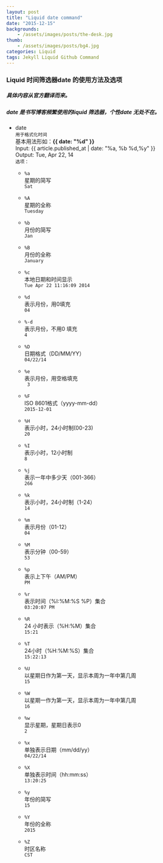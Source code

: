 ```yaml
---
layout: post
title: "Liquid date command"
date: "2015-12-15"
backgrounds:
    - /assets/images/posts/the-desk.jpg
thumb: 
    - /assets/images/posts/bg4.jpg
categories: Liquid
tags: Jekyll Liquid Github Command
---
```


### Liquid  时间筛选器date 的使用方法及选项

##### 具体内容从官方翻译而来。

##### date 是书写博客频繁使用的liquid 筛选器，个性date 无处不在。

- date  
	`用于格式化时间`  
	基本用法形如：**&#123;{ date: "%d" }}**  
	Input: &#123;{ article.published_at | date: "%a, %b %d,%y" }}  
	Output: Tue, Apr 22, 14  
	`选项：`
	- `%a`  
		星期的简写  
		`Sat`

	- `%A`  
		星期的全称  
		`Tuesday`

	- `%b`  
		月份的简写  
		`Jan`
		
	- `%B`  
		月份的全称  
		`January`

	- `%c`  
		本地日期和时间显示  
		`Tue Apr 22 11:16:09 2014`
		
	- `%d`  
		表示月份，用0填充  
		`04`
		
	- `%-d`  
		表示月份，不用0 填充  
		`4`
		
	- `%D`  
		日期格式（DD/MM/YY）  
		`04/22/14`
		
	- `%e`  
		表示月份，用空格填充  
		`` 3``
		
	- `%F`  
		ISO 8601格式（yyyy-mm-dd）  
		`2015-12-01`
		
	- `%H`  
		表示小时，24小时制(00-23)  
		`20`
		
	- `%I`  
		表示小时，12小时制  
		`8`
		
	- `%j`  
		表示一年中多少天（001-366）  
		`266`
		
	- `%k`  
		表示小时，24小时制（1-24）  
		`14`
		
	- `%m`  
		表示月份（01-12）  
		`04`
		
	- `%M`  
		表示分钟（00-59）  
		`53`
		
	- `%p`  
		表示上下午（AM/PM）  
		`PM`
		
	- `%r`  
		表示时间（%I:%M:%S %P）集合  
		`03:20:07 PM`
		
	- `%R`  
		24 小时表示（%H:%M）集合  
		`15:21`
		
	- `%T`  
		24小时（%H:%M:%S）集合  
		`15:22:13`
		
	- `%U`  
		以星期日作为第一天，显示本周为一年中第几周  
		`15`
		
	- `%W`  
		以星期一作为第一天，显示本周为一年中第几周  
		`16`
		
	- `%w`  
		显示星期，星期日表示0  
		`2`
		
	- `%x`  
		单独表示日期（mm/dd/yy）  
		`04/22/14`
		
	- `%X`  
		单独表示时间（hh:mm:ss）  
		`13:20:25`
		
	- `%y`  
		年份的简写  
		`15`
		
	- `%Y`  
		年份的全称  
		`2015`
		
	- `%Z`  
		时区名称  
		`CST`
		
